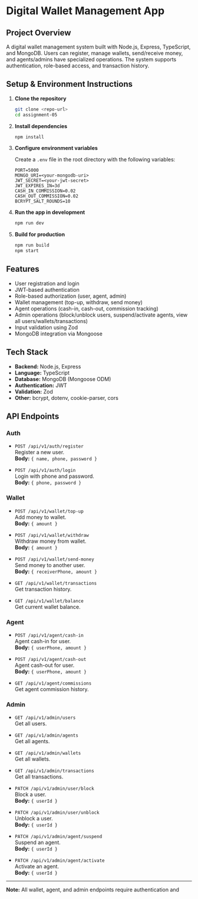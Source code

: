 # Digital Wallet Management App

## Project Overview

A digital wallet management system built with Node.js, Express, TypeScript, and MongoDB. Users can register, manage wallets, send/receive money, and agents/admins have specialized operations. The system supports authentication, role-based access, and transaction history.

## Setup & Environment Instructions

1. **Clone the repository**
   ```sh
   git clone <repo-url>
   cd assignment-05
   ```

2. **Install dependencies**
   ```sh
   npm install
   ```

3. **Configure environment variables**

   Create a `.env` file in the root directory with the following variables:
   ```
   PORT=5000
   MONGO_URI=<your-mongodb-uri>
   JWT_SECRET=<your-jwt-secret>
   JWT_EXPIRES_IN=3d
   CASH_IN_COMMISSION=0.02
   CASH_OUT_COMMISSION=0.02
   BCRYPT_SALT_ROUNDS=10
   ```

4. **Run the app in development**
   ```sh
   npm run dev
   ```

5. **Build for production**
   ```sh
   npm run build
   npm start
   ```

## Features

- User registration and login
- JWT-based authentication
- Role-based authorization (user, agent, admin)
- Wallet management (top-up, withdraw, send money)
- Agent operations (cash-in, cash-out, commission tracking)
- Admin operations (block/unblock users, suspend/activate agents, view all users/wallets/transactions)
- Input validation using Zod
- MongoDB integration via Mongoose

## Tech Stack

- **Backend:** Node.js, Express
- **Language:** TypeScript
- **Database:** MongoDB (Mongoose ODM)
- **Authentication:** JWT
- **Validation:** Zod
- **Other:** bcrypt, dotenv, cookie-parser, cors

## API Endpoints

### Auth

- `POST /api/v1/auth/register`  
  Register a new user.  
  **Body:** `{ name, phone, password }`

- `POST /api/v1/auth/login`  
  Login with phone and password.  
  **Body:** `{ phone, password }`

### Wallet

- `POST /api/v1/wallet/top-up`  
  Add money to wallet.  
  **Body:** `{ amount }`

- `POST /api/v1/wallet/withdraw`  
  Withdraw money from wallet.  
  **Body:** `{ amount }`

- `POST /api/v1/wallet/send-money`  
  Send money to another user.  
  **Body:** `{ receiverPhone, amount }`

- `GET /api/v1/wallet/transactions`  
  Get transaction history.

- `GET /api/v1/wallet/balance`  
  Get current wallet balance.

### Agent

- `POST /api/v1/agent/cash-in`  
  Agent cash-in for user.  
  **Body:** `{ userPhone, amount }`

- `POST /api/v1/agent/cash-out`  
  Agent cash-out for user.  
  **Body:** `{ userPhone, amount }`

- `GET /api/v1/agent/commissions`  
  Get agent commission history.

### Admin

- `GET /api/v1/admin/users`  
  Get all users.

- `GET /api/v1/admin/agents`  
  Get all agents.

- `GET /api/v1/admin/wallets`  
  Get all wallets.

- `GET /api/v1/admin/transactions`  
  Get all transactions.

- `PATCH /api/v1/admin/user/block`  
  Block a user.  
  **Body:** `{ userId }`

- `PATCH /api/v1/admin/user/unblock`  
  Unblock a user.  
  **Body:** `{ userId }`

- `PATCH /api/v1/admin/agent/suspend`  
  Suspend an agent.  
  **Body:** `{ userId }`

- `PATCH /api/v1/admin/agent/activate`  
  Activate an agent.  
  **Body:** `{ userId }`

---

**Note:** All wallet, agent, and admin endpoints require authentication and
